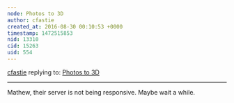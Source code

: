 ```yaml
---
node: Photos to 3D
author: cfastie
created_at: 2016-08-30 00:10:53 +0000
timestamp: 1472515853
nid: 13310
cid: 15263
uid: 554
---
```




[cfastie](../profile/cfastie) replying to: [Photos to 3D](../notes/cfastie/07-26-2016/photos-to-3d)

----
Mathew, their server is not being responsive. Maybe wait a while.